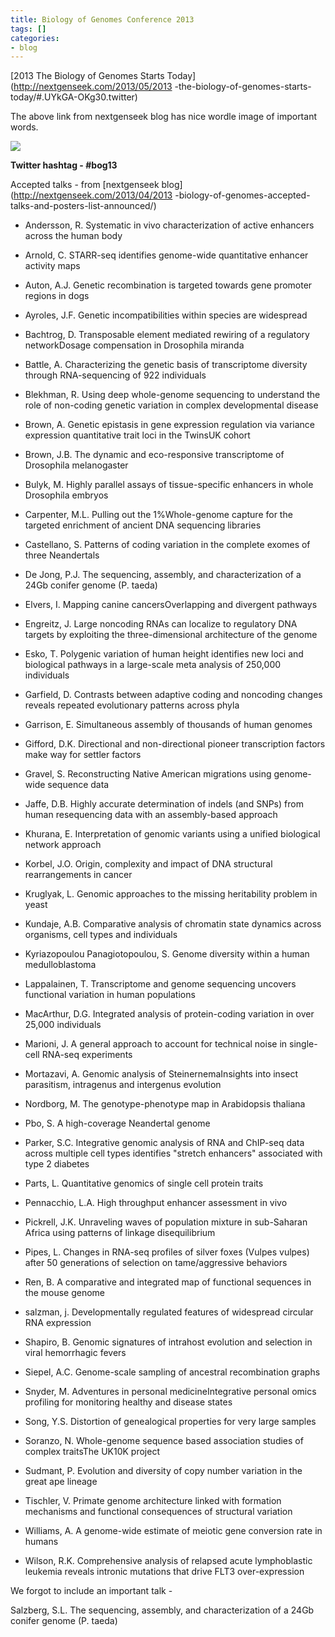 ```yaml
---
title: Biology of Genomes Conference 2013
tags: []
categories:
- blog
---
```

[2013 The Biology of Genomes Starts Today](http://nextgenseek.com/2013/05/2013
-the-biology-of-genomes-starts-today/#.UYkGA-OKg30.twitter)
<!--more-->

The above link from nextgenseek blog has nice wordle image of important words.

![](http://nextgenseek.com/wp-content/uploads/2013/05/BOG13-talks1.jpg)

**Twitter hashtag - #bog13**

Accepted talks - from [nextgenseek blog](http://nextgenseek.com/2013/04/2013
-biology-of-genomes-accepted-talks-and-posters-list-announced/)

* Andersson, R. Systematic in vivo characterization of active enhancers across the human body

* Arnold, C. STARR-seq identifies genome-wide quantitative enhancer activity maps

* Auton, A.J. Genetic recombination is targeted towards gene promoter regions in dogs

* Ayroles, J.F. Genetic incompatibilities within species are widespread

* Bachtrog, D. Transposable element mediated rewiring of a regulatory networkDosage compensation in Drosophila miranda

* Battle, A. Characterizing the genetic basis of transcriptome diversity through RNA-sequencing of 922 individuals

* Blekhman, R. Using deep whole-genome sequencing to understand the role of non-coding genetic variation in complex developmental disease

* Brown, A. Genetic epistasis in gene expression regulation via variance expression quantitative trait loci in the TwinsUK cohort

* Brown, J.B. The dynamic and eco-responsive transcriptome of Drosophila melanogaster

* Bulyk, M. Highly parallel assays of tissue-specific enhancers in whole Drosophila embryos

* Carpenter, M.L. Pulling out the 1%Whole-genome capture for the targeted enrichment of ancient DNA sequencing libraries

* Castellano, S. Patterns of coding variation in the complete exomes of three Neandertals

* De Jong, P.J. The sequencing, assembly, and characterization of a 24Gb conifer genome (P. taeda)

* Elvers, I. Mapping canine cancersOverlapping and divergent pathways

* Engreitz, J. Large noncoding RNAs can localize to regulatory DNA targets by exploiting the three-dimensional architecture of the genome

* Esko, T. Polygenic variation of human height identifies new loci and biological pathways in a large-scale meta analysis of 250,000 individuals

* Garfield, D. Contrasts between adaptive coding and noncoding changes reveals repeated evolutionary patterns across phyla

* Garrison, E. Simultaneous assembly of thousands of human genomes

* Gifford, D.K. Directional and non-directional pioneer transcription factors make way for settler factors

* Gravel, S. Reconstructing Native American migrations using genome-wide sequence data

* Jaffe, D.B. Highly accurate determination of indels (and SNPs) from human resequencing data with an assembly-based approach

* Khurana, E. Interpretation of genomic variants using a unified biological network approach

* Korbel, J.O. Origin, complexity and impact of DNA structural rearrangements in cancer

* Kruglyak, L. Genomic approaches to the missing heritability problem in yeast

* Kundaje, A.B. Comparative analysis of chromatin state dynamics across organisms, cell types and individuals

* Kyriazopoulou Panagiotopoulou, S. Genome diversity within a human medulloblastoma

* Lappalainen, T. Transcriptome and genome sequencing uncovers functional variation in human populations

* MacArthur, D.G. Integrated analysis of protein-coding variation in over 25,000 individuals

* Marioni, J. A general approach to account for technical noise in single-cell RNA-seq experiments

* Mortazavi, A. Genomic analysis of SteinernemaInsights into insect parasitism, intragenus and intergenus evolution

* Nordborg, M. The genotype-phenotype map in Arabidopsis thaliana

* Pbo, S. A high-coverage Neandertal genome

* Parker, S.C. Integrative genomic analysis of RNA and ChIP-seq data across multiple cell types identifies "stretch enhancers" associated with type 2 diabetes

* Parts, L. Quantitative genomics of single cell protein traits

* Pennacchio, L.A. High throughput enhancer assessment in vivo

* Pickrell, J.K. Unraveling waves of population mixture in sub-Saharan Africa using patterns of linkage disequilibrium

* Pipes, L. Changes in RNA-seq profiles of silver foxes (Vulpes vulpes) after 50 generations of selection on tame/aggressive behaviors

* Ren, B. A comparative and integrated map of functional sequences in the mouse genome

* salzman, j. Developmentally regulated features of widespread circular RNA expression

* Shapiro, B. Genomic signatures of intrahost evolution and selection in viral hemorrhagic fevers

* Siepel, A.C. Genome-scale sampling of ancestral recombination graphs

* Snyder, M. Adventures in personal medicineIntegrative personal omics profiling for monitoring healthy and disease states

* Song, Y.S. Distortion of genealogical properties for very large samples

* Soranzo, N. Whole-genome sequence based association studies of complex traitsThe UK10K project

* Sudmant, P. Evolution and diversity of copy number variation in the great ape lineage

* Tischler, V. Primate genome architecture linked with formation mechanisms and functional consequences of structural variation

* Williams, A. A genome-wide estimate of meiotic gene conversion rate in humans

* Wilson, R.K. Comprehensive analysis of relapsed acute lymphoblastic leukemia reveals intronic mutations that drive FLT3 over-expression

We forgot to include an important talk -

Salzberg, S.L. The sequencing, assembly, and characterization of a 24Gb
conifer genome (P. taeda)

